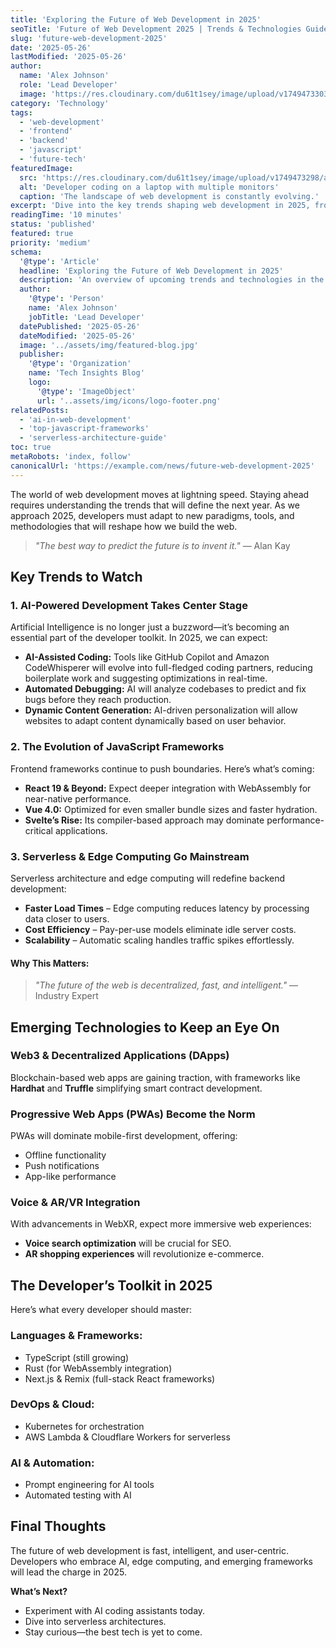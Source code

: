 ```yaml
---
title: 'Exploring the Future of Web Development in 2025'
seoTitle: 'Future of Web Development 2025 | Trends & Technologies Guide'
slug: 'future-web-development-2025'
date: '2025-05-26'
lastModified: '2025-05-26'
author:
  name: 'Alex Johnson'
  role: 'Lead Developer'
  image: 'https://res.cloudinary.com/du61t1sey/image/upload/v1749473303/all-things-digital/avatar_scu51x.png' # Placeholder author image
category: 'Technology'
tags:
  - 'web-development'
  - 'frontend'
  - 'backend'
  - 'javascript'
  - 'future-tech'
featuredImage:
  src: 'https://res.cloudinary.com/du61t1sey/image/upload/v1749473298/all-things-digital/_featured-blog_m6l6al.jpg'
  alt: 'Developer coding on a laptop with multiple monitors'
  caption: 'The landscape of web development is constantly evolving.'
excerpt: 'Dive into the key trends shaping web development in 2025, from advancements in JavaScript frameworks to the rise of AI-powered coding assistants and serverless architectures.'
readingTime: '10 minutes'
status: 'published'
featured: true
priority: 'medium'
schema:
  '@type': 'Article'
  headline: 'Exploring the Future of Web Development in 2025'
  description: 'An overview of upcoming trends and technologies in the web development industry for 2025.'
  author:
    '@type': 'Person'
    name: 'Alex Johnson'
    jobTitle: 'Lead Developer'
  datePublished: '2025-05-26'
  dateModified: '2025-05-26'
  image: '../assets/img/featured-blog.jpg'
  publisher:
    '@type': 'Organization'
    name: 'Tech Insights Blog'
    logo:
      '@type': 'ImageObject'
      url: '..assets/img/icons/logo-footer.png'
relatedPosts:
  - 'ai-in-web-development'
  - 'top-javascript-frameworks'
  - 'serverless-architecture-guide'
toc: true
metaRobots: 'index, follow'
canonicalUrl: 'https://example.com/news/future-web-development-2025'
---
```


The world of web development moves at lightning speed. Staying ahead requires understanding the trends that will define the next year. As we approach 2025, developers must adapt to new paradigms, tools, and methodologies that will reshape how we build the web.

> _"The best way to predict the future is to invent it."_ — Alan Kay

## Key Trends to Watch

### 1. **AI-Powered Development Takes Center Stage**

Artificial Intelligence is no longer just a buzzword—it’s becoming an essential part of the developer toolkit. In 2025, we can expect:

- **AI-Assisted Coding:** Tools like GitHub Copilot and Amazon CodeWhisperer will evolve into full-fledged coding partners, reducing boilerplate work and suggesting optimizations in real-time.
- **Automated Debugging:** AI will analyze codebases to predict and fix bugs before they reach production.
- **Dynamic Content Generation:** AI-driven personalization will allow websites to adapt content dynamically based on user behavior.

### 2. **The Evolution of JavaScript Frameworks**

Frontend frameworks continue to push boundaries. Here’s what’s coming:

- **React 19 & Beyond:** Expect deeper integration with WebAssembly for near-native performance.
- **Vue 4.0:** Optimized for even smaller bundle sizes and faster hydration.
- **Svelte’s Rise:** Its compiler-based approach may dominate performance-critical applications.

### 3. **Serverless & Edge Computing Go Mainstream**

Serverless architecture and edge computing will redefine backend development:

- **Faster Load Times** – Edge computing reduces latency by processing data closer to users.
- **Cost Efficiency** – Pay-per-use models eliminate idle server costs.
- **Scalability** – Automatic scaling handles traffic spikes effortlessly.

#### Why This Matters:

> _"The future of the web is decentralized, fast, and intelligent."_ — Industry Expert

## Emerging Technologies to Keep an Eye On

### **Web3 & Decentralized Applications (DApps)**

Blockchain-based web apps are gaining traction, with frameworks like **Hardhat** and **Truffle** simplifying smart contract development.

### **Progressive Web Apps (PWAs) Become the Norm**

PWAs will dominate mobile-first development, offering:

- Offline functionality
- Push notifications
- App-like performance

### **Voice & AR/VR Integration**

With advancements in WebXR, expect more immersive web experiences:

- **Voice search optimization** will be crucial for SEO.
- **AR shopping experiences** will revolutionize e-commerce.

## The Developer’s Toolkit in 2025

Here’s what every developer should master:

### **Languages & Frameworks:**

- TypeScript (still growing)
- Rust (for WebAssembly integration)
- Next.js & Remix (full-stack React frameworks)

### **DevOps & Cloud:**

- Kubernetes for orchestration
- AWS Lambda & Cloudflare Workers for serverless

### **AI & Automation:**

- Prompt engineering for AI tools
- Automated testing with AI

## Final Thoughts

The future of web development is fast, intelligent, and user-centric. Developers who embrace AI, edge computing, and emerging frameworks will lead the charge in 2025.

**What’s Next?**

- Experiment with AI coding assistants today.
- Dive into serverless architectures.
- Stay curious—the best tech is yet to come.
